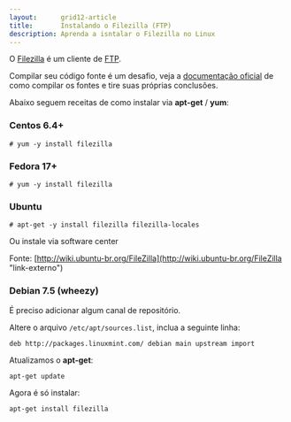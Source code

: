 ```yaml
---
layout:      grid12-article
title:       Instalando o Filezilla (FTP)
description: Aprenda a isntalar o Filezilla no Linux
---
```


O [Filezilla](https://filezilla-project.org/ "link-externo") é um cliente de
[FTP](http://pt.wikipedia.org/wiki/File_Transfer_Protocol "link-externo").

Compilar seu código fonte é um desafio, veja a 
[documentação oficial](https://wiki.filezilla-project.org/Client_Compile "link-externo") 
de como compilar os fontes e tire suas próprias conclusões. 

Abaixo seguem receitas de como instalar via __apt-get__ / __yum__:


### Centos 6.4+

	# yum -y install filezilla

### Fedora 17+

	# yum -y install filezilla

### Ubuntu

    # apt-get -y install filezilla filezilla-locales

Ou instale via software center

Fonte: [http://wiki.ubuntu-br.org/FileZilla](http://wiki.ubuntu-br.org/FileZilla "link-externo")



### Debian 7.5 (wheezy)

É preciso adicionar algum canal de repositório.

Altere o arquivo `/etc/apt/sources.list`, inclua a seguinte linha:

    deb http://packages.linuxmint.com/ debian main upstream import

Atualizamos o __apt-get__:

    apt-get update

Agora é só instalar:

    apt-get install filezilla

